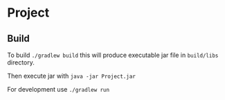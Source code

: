 # Project

## Build

To build `./gradlew build` this will produce executable jar file in `build/libs` directory.

Then execute jar with `java -jar Project.jar`

For development use `./gradlew run`
